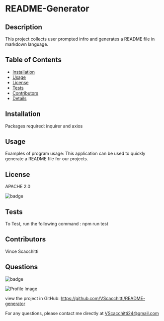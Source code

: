 
  # README-Generator

  ## Description
  This project collects user prompted infro and generates a README file in markdown language.

  ## Table of Contents
  - [Installation](#installation)
  - [Usage](#usage)
  - [License](#license)
  - [Tests](#tests)
  - [Contributors](#contributors)
  - [Details](#details)

  ## Installation
  Packages required: inquirer and axios

  ## Usage
  Examples of program usage: This application can be used to quickly generate a README file for our projects.

  ## License
  APACHE 2.0
  
![badge](https://img.shields.io/badge/license-APACHE2.0-blue.svg)

  ## Tests
  To Test, run the following command : npm run test

  ## Contributors
  Vince Scacchitti

  ## Questions
  
![badge](https://img.shields.io/badge/Github-VScacchitti-4cbbb9)
  
![Profile Image](https://github.com/VScacchitti.png?size=50)
  
view the project in GitHub: https://github.com/VScacchitti/README-generator
  
For any questions, please contact me directly at VScacchitti24@gmail.com

